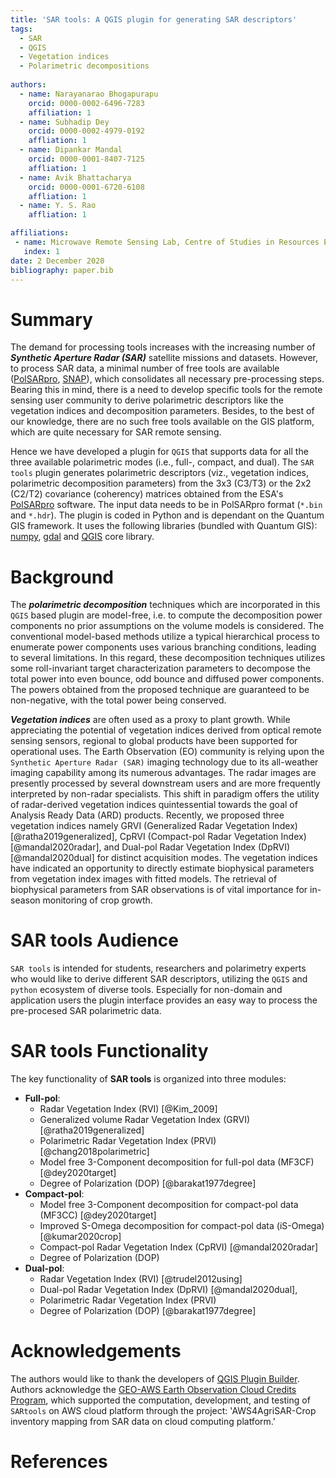 ```yaml
---
title: 'SAR tools: A QGIS plugin for generating SAR descriptors'
tags:
  - SAR
  - QGIS
  - Vegetation indices
  - Polarimetric decompositions
  
authors:
  - name: Narayanarao Bhogapurapu
    orcid: 0000-0002-6496-7283
    affiliation: 1
  - name: Subhadip Dey
  	orcid: 0000-0002-4979-0192
  	affliation: 1
  - name: Dipankar Mandal
  	orcid: 0000-0001-8407-7125
  	affliation: 1
  - name: Avik Bhattacharya
  	orcid: 0000-0001-6720-6108
  	affliation: 1
  - name: Y. S. Rao
  	affliation: 1

affiliations:
 - name: Microwave Remote Sensing Lab, Centre of Studies in Resources Engineering, Indian Institute of Technology Bombay, Mumbai-400076, India
   index: 1
date: 2 December 2020
bibliography: paper.bib
---
```


# Summary

The demand for processing tools increases with the increasing number of ***Synthetic Aperture Radar (SAR)*** satellite missions and datasets. However, to process SAR data, a minimal number of free tools are available ([PolSARpro](https://earth.esa.int/web/polsarpro/home), [SNAP](https://step.esa.int/main/toolboxes/snap/)), which consolidates all necessary pre-processing steps. Bearing this in mind, there is a need to develop specific tools for the remote sensing user community to derive polarimetric descriptors like the vegetation indices and decomposition parameters. Besides, to the best of our knowledge, there are no such free tools available on the GIS platform, which are quite necessary for SAR remote sensing. 

Hence we have developed a plugin for ```QGIS``` that supports data for all the three available polarimetric modes (i.e., full-, compact, and dual). The ```SAR tools``` plugin generates polarimetric descriptors (viz., vegetation indices, polarimetric decomposition parameters) from the 3x3 (C3/T3) or the 2x2 (C2/T2) covariance (coherency) matrices obtained from the ESA's [PolSARpro](https://earth.esa.int/web/polsarpro/home) software. The input data needs to be in PolSARpro format (```*.bin``` and ```*.hdr```). The plugin is coded in Python and is dependant on the Quantum GIS framework. It uses the following libraries (bundled with Quantum GIS): [numpy](https://numpy.org/), [gdal](https://gdal.org/) and [QGIS](https://qgis.org/en/site/index.html) core library.

# Background
The ***polarimetric decomposition*** techniques which are incorporated in this ```QGIS``` based plugin are model-free, i.e. to compute the decomposition power components no prior assumptions on the volume models is considered. The conventional model-based methods utilize a typical hierarchical process to enumerate power components uses various branching conditions, leading to several limitations. In this regard, these decomposition techniques utilizes some roll-invariant target characterization parameters to decompose the total power into even bounce, odd bounce and diffused power components. The powers obtained from the proposed technique are guaranteed to be non-negative, with the total power being conserved.

***Vegetation indices*** are often used as a proxy to plant growth. While appreciating the potential of vegetation indices derived from optical remote sensing sensors, regional to global products have been supported for operational uses. The Earth Observation (EO) community is relying upon the ```Synthetic Aperture Radar (SAR)``` imaging technology due to its all-weather imaging capability among its numerous advantages. The radar images are presently processed by several downstream users and are more frequently interpreted by non-radar specialists. This shift in paradigm offers the utility of radar-derived vegetation indices quintessential towards the goal of Analysis Ready Data (ARD) products. Recently, we proposed three vegetation indices namely GRVI (Generalized Radar Vegetation Index) [@ratha2019generalized], CpRVI (Compact-pol Radar Vegetation Index) [@mandal2020radar], and Dual-pol Radar Vegetation Index (DpRVI) [@mandal2020dual] for distinct acquisition modes. The vegetation indices have indicated an opportunity to directly estimate biophysical parameters from vegetation index images with fitted models. The retrieval of biophysical parameters from SAR observations is of vital importance for in-season monitoring of crop growth. 


# SAR tools Audience

```SAR tools``` is intended for students, researchers and polarimetry experts who would like to derive different SAR descriptors, utilizing the ```QGIS``` and ```python``` ecosystem of diverse tools. Especially for non-domain and application users the plugin interface provides an easy way to process the pre-procesed SAR polarimetric data. 

# SAR tools Functionality

The key functionality of **SAR tools** is organized into three modules:
  - **Full-pol**: 
    - Radar Vegetation Index (RVI) [@Kim_2009]
    - Generalized volume Radar Vegetation Index (GRVI) [@ratha2019generalized]
    - Polarimetric Radar Vegetation Index (PRVI) [@chang2018polarimetric] 
    - Model free 3-Component decomposition for full-pol data (MF3CF) [@dey2020target]
    - Degree of Polarization (DOP) [@barakat1977degree]
  - **Compact-pol**:
    - Model free 3-Component decomposition for compact-pol data (MF3CC) [@dey2020target]
    - Improved S-Omega decomposition for compact-pol data (iS-Omega) [@kumar2020crop]
    - Compact-pol Radar Vegetation Index (CpRVI) [@mandal2020radar]
    - Degree of Polarization (DOP) 
  - **Dual-pol**:
    - Radar Vegetation Index (RVI) [@trudel2012using]
    - Dual-pol Radar Vegetation Index (DpRVI) [@mandal2020dual], 
    - Polarimetric Radar Vegetation Index (PRVI) 
    - Degree of Polarization (DOP) [@barakat1977degree]

# Acknowledgements
The authors would like to thank the developers of [QGIS Plugin Builder](https://github.com/g-sherman/Qgis-Plugin-Builder). Authors acknowledge the [GEO-AWS Earth Observation Cloud Credits Program](https://www.earthobservations.org/aws.php), which supported the computation, development, and testing of ```SARtools``` on AWS cloud platform through the project: 'AWS4AgriSAR-Crop inventory mapping from SAR data on cloud computing platform.'
	
# References

